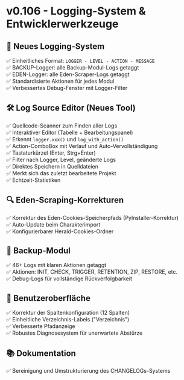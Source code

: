# v0.106 - Logging-System & Entwicklerwerkzeuge

## 🔧 Neues Logging-System
✅ Einheitliches Format: `LOGGER - LEVEL - ACTION - MESSAGE`  
✅ BACKUP-Logger: alle Backup-Modul-Logs getaggt  
✅ EDEN-Logger: alle Eden-Scraper-Logs getaggt  
✅ Standardisierte Aktionen für jedes Modul  
✅ Verbessertes Debug-Fenster mit Logger-Filter  

## 🛠️ Log Source Editor (Neues Tool)
✅ Quellcode-Scanner zum Finden aller Logs  
✅ Interaktiver Editor (Tabelle + Bearbeitungspanel)  
✅ Erkennt `logger.xxx()` und `log_with_action()`  
✅ Action-ComboBox mit Verlauf und Auto-Vervollständigung  
✅ Tastaturkürzel (Enter, Strg+Enter)  
✅ Filter nach Logger, Level, geänderte Logs  
✅ Direktes Speichern in Quelldateien  
✅ Merkt sich das zuletzt bearbeitete Projekt  
✅ Echtzeit-Statistiken  

## 🔍 Eden-Scraping-Korrekturen
✅ Korrektur des Eden-Cookies-Speicherpfads (PyInstaller-Korrektur)  
✅ Auto-Update beim Charakterimport  
✅ Konfigurierbarer Herald-Cookies-Ordner  

## 📝 Backup-Modul
✅ 46+ Logs mit klaren Aktionen getaggt  
✅ Aktionen: INIT, CHECK, TRIGGER, RETENTION, ZIP, RESTORE, etc.  
✅ Debug-Logs für vollständige Rückverfolgbarkeit  

## 🎨 Benutzeroberfläche
✅ Korrektur der Spaltenkonfiguration (12 Spalten)  
✅ Einheitliche Verzeichnis-Labels ("Verzeichnis")  
✅ Verbesserte Pfadanzeige  
✅ Robustes Diagnosesystem für unerwartete Abstürze  

## 📚 Dokumentation
✅ Bereinigung und Umstrukturierung des CHANGELOGs-Systems
